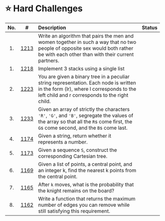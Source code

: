 # **⭐ Hard Challenges**

| No. | #    | Description                     | Status |
|:---: |:---: |:---                             |:---:   |
| 1.|[1213]| Write an algorithm that pairs the men and women together in such a way that no two people of opposite sex would both rather be with each other than with their current partners.
| 1.|[1218]|Implement 3 stacks using a single list
| 2.|[1223]|You are given a binary tree in a peculiar string representation. Each node is written in the form (lr), where l corresponds to the left child and r corresponds to the right child.
| 3.|[1233]|Given an array of strictly the characters `'R'`, `'G'`, and `'B'`, segregate the values of the array so that all the `R`s come first, the `G`s come second, and the `B`s come last.
| 4.|[1174]| Given a string, return whether it represents a number. 
| 5.|[1173]| Given a sequence `S`, construct the corresponding Cartesian tree.
| 6.|[1169]| Given a list of points, a central point, and an integer k, find the nearest k points from the central point.
| 7.|[1165]|  After `k` moves, what is the probability that the knight remains on the board?
| 8.|[1162]| Write a function that returns the maximum number of edges you can remove while still satisfying this requirement.


[1213]:https://github.com/anasvemmully/Daily-Coding-Problem/tree/main/Hard/1213
[1218]:https://github.com/anasvemmully/Daily-Coding-Problem/tree/main/Hard/1218
[1223]:https://github.com/anasvemmully/Daily-Coding-Problem/tree/main/Hard/1223
[1233]:https://github.com/anasvemmully/Daily-Coding-Problem/tree/main/Hard/1233
[1174]:https://github.com/anasvemmully/Daily-Coding-Problem/tree/main/Hard/1174
[1173]:https://github.com/anasvemmully/Daily-Coding-Problem/tree/main/Hard/1173
[1169]:https://github.com/anasvemmully/Daily-Coding-Problem/tree/main/Hard/1169
[1165]:https://github.com/anasvemmully/Daily-Coding-Problem/tree/main/Hard/1165
[1162]:https://github.com/anasvemmully/Daily-Coding-Problem/tree/main/Hard/1162